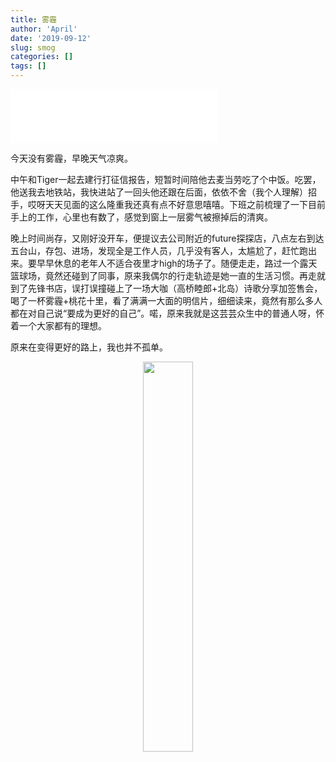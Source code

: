 ```yaml
---
title: 雾霾
author: 'April'
date: '2019-09-12'
slug: smog
categories: []
tags: []
---
```


<iframe frameborder="no" border="0" marginwidth="0" marginheight="0" width=330 height=86 src="//music.163.com/outchain/player?type=2&id=1320884184&auto=0&height=66"></iframe>

今天没有雾霾，早晚天气凉爽。

中午和Tiger一起去建行打征信报告，短暂时间陪他去麦当劳吃了个中饭。吃罢，他送我去地铁站，我快进站了一回头他还跟在后面，依依不舍（我个人理解）招手，哎呀天天见面的这么隆重我还真有点不好意思嘻嘻。下班之前梳理了一下目前手上的工作，心里也有数了，感觉到窗上一层雾气被擦掉后的清爽。

晚上时间尚存，又刚好没开车，便提议去公司附近的future探探店，八点左右到达五台山，存包、进场，发现全是工作人员，几乎没有客人，太尴尬了，赶忙跑出来。要早早休息的老年人不适合夜里才high的场子了。随便走走，路过一个露天篮球场，竟然还碰到了同事，原来我偶尔的行走轨迹是她一直的生活习惯。再走就到了先锋书店，误打误撞碰上了一场大咖（高桥睦郎+北岛）诗歌分享加签售会，喝了一杯雾霾+桃花十里，看了满满一大面的明信片，细细读来，竟然有那么多人都在对自己说“要成为更好的自己”。喏，原来我就是这芸芸众生中的普通人呀，怀着一个大家都有的理想。

原来在变得更好的路上，我也并不孤单。

<div align="center"><img src="/figure/2019-09-12/fig1.jpg" width="40%" \></div>
